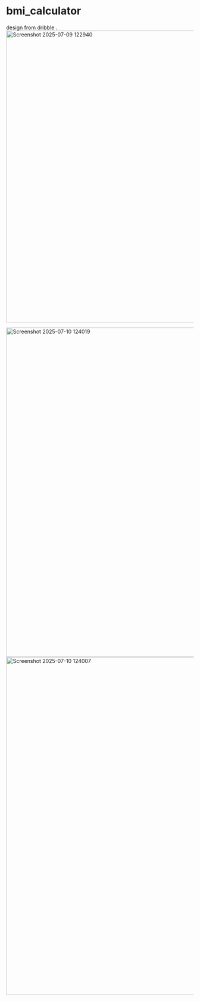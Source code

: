 # bmi_calculator

design from dribble .
<img width="1222" height="783" alt="Screenshot 2025-07-09 122940" src="https://github.com/user-attachments/assets/75abba91-3fc3-45e1-85cc-b30c6957462a" />

<img width="517" height="884" alt="Screenshot 2025-07-10 124019" src="https://github.com/user-attachments/assets/fff729d5-22fa-4f84-bcf2-b01517d2ceff" />
<img width="524" height="907" alt="Screenshot 2025-07-10 124007" src="https://github.com/user-attachments/assets/ed015562-0754-43ce-9a29-d249da46f0af" />

